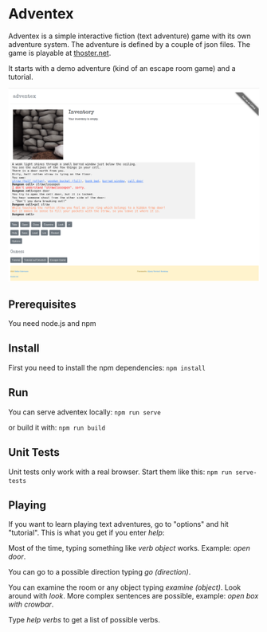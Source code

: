 # Adventex

Adventex is a simple interactive fiction (text adventure) game with its own adventure system. The adventure is defined by a couple of json files. The game is playable at [thoster.net](https://thoster.net/adventex).

It starts with a demo adventure (kind of an escape room game) and a tutorial.

![](screenshot.png)

## Prerequisites

You need node.js and npm

## Install

First you need to install the npm dependencies:
`npm install`

## Run

You can serve adventex locally:
`npm run serve`

or build it with:
`npm run build`

## Unit Tests

Unit tests only work with a real browser. Start them like this:
`npm run serve-tests`

## Playing

If you want to learn playing text adventures, go to "options" and hit "tutorial". This is what you get if you enter *help*:

Most of the time, typing something like *verb object* works. Example: *open door*.

You can go to a possible direction typing *go (direction)*.

You can examine the room or any object typing *examine (object)*. Look around with *look*. More complex sentences are possible, example: *open box with crowbar*.

Type *help verbs* to get a list of possible verbs.